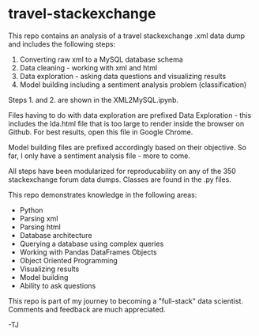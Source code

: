 # travel-stackexchange

This repo contains an analysis of a travel stackexchange .xml data dump and includes the following steps:

1. Converting raw xml to a MySQL database schema
2. Data cleaning - working with xml and html
3. Data exploration - asking data questions and visualizing results
4. Model building including a sentiment analysis problem (classification)

Steps 1. and 2. are shown in the XML2MySQL.ipynb.

Files having to do with data exploration are prefixed Data Exploration - this includes the lda.html file that is too large to render inside the browser on Github. For best results, open this file in Google Chrome.

Model building files are prefixed accordingly based on their objective. So far, I only have a sentiment analysis file - more to come.

All steps have been modularized for reproducability on any of the 350 stackexchange forum data dumps. Classes are found in the .py files.

This repo demonstrates knowledge in the following areas:

* Python
* Parsing xml
* Parsing html
* Database architecture
* Querying a database using complex queries
* Working with Pandas DataFrames Objects
* Object Oriented Programming
* Visualizing results
* Model building
* Ability to ask questions

This repo is part of my journey to becoming a "full-stack" data scientist. Comments and feedback are much appreciated.

 -TJ

